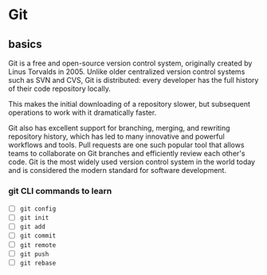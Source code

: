 # Git 

## basics

Git is a free and open-source version control system, originally created by Linus Torvalds in 2005. 
Unlike older centralized version control systems such as SVN and CVS, Git is distributed: 
every developer has the full history of their code repository locally.

This makes the initial downloading of a repository slower, but subsequent operations to work with it dramatically faster.

Git also has excellent support for branching, merging, and rewriting repository history, which has led to many innovative and powerful workflows and tools.
Pull requests are one such popular tool that allows teams to collaborate on Git branches and efficiently review each other's code.
Git is the most widely used version control system in the world today and is considered the modern standard for software development.

### git CLI commands to learn

- [ ] `git config`
- [ ] `git init`
- [ ] `git add`
- [ ] `git commit`
- [ ] `git remote`
- [ ] `git push`
- [ ] `git rebase`

